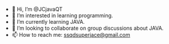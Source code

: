 - 👋 Hi, I’m @JCjavaQT
- 👀 I’m interested in learning programming.
- 🌱 I’m currently learning JAVA.
- 💞️ I’m looking to collaborate on group discussions about JAVA.
- 📫 How to reach me: ssqdsuperjace@gmail.com

<!---
JCjavaQT/JCjavaQT is a ✨ special ✨ repository because its `README.md` (this file) appears on your GitHub profile.
You can click the Preview link to take a look at your changes.
--->
